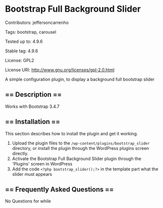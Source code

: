 # Bootstrap Full Background Slider

Contributors: jeffersoncarrenho

Tags: bootstrap, carousel

Tested up to: 4.9.6

Stable tag: 4.9.6

License: GPL2

License URI: http://www.gnu.org/licenses/gpl-2.0.html

A simple configuration plugin, to display a background full bootstrap slider

## == Description ==

Works with Bootstrap 3.4.7

## == Installation ==

This section describes how to install the plugin and get it working.

1. Upload the plugin files to the `/wp-content/plugins/bootstrap_slider` directory, or install the plugin through the WordPress plugins screen directly.
2. Activate the Bootstrap Full Background Slider plugin through the 'Plugins' screen in WordPress
3. Add the code `<?php bootstrap_slider();?>` in the template part what the slider must appears


## == Frequently Asked Questions ==

No Questions for while
